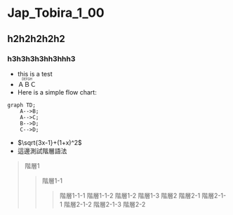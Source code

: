 # Jap_Tobira_1_00
## h2h2h2h2h2
### h3h3h3h3hh3hhh3
- this is a test
- <ruby>ＡＢＣ<rp>((</rp><rt>DEFGH</rt><rp>))</rp></ruby>
- Here is a simple flow chart:

```mermaid
graph TD;
    A-->B;
    A-->C;
    B-->D;
    C-->D;
```

- $\sqrt{3x-1}+(1+x)^2$
- 這邊測試階層語法
> 階層1
> > 階層1-1
> > > 階層1-1-1
> > > 階層1-1-2
> > 階層1-2
> > 階層1-3
> 階層2
> > 階層2-1
> > > 階層2-1-1
> > > 階層2-1-2
> > > 階層2-1-3
> > 階層2-2
